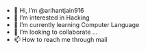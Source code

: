 - 👋 Hi, I’m @arihantjain916
- 👀 I’m interested in Hacking
- 🌱 I’m currently learning Computer Language
- 💞️ I’m looking to collaborate ...
- 📫 How to reach me through mail

<!---
arihantjain916/arihantjain916 is a ✨ special ✨ repository because its `README.md` (this file) appears on your GitHub profile.
You can click the Preview link to take a look at your changes.
--->
